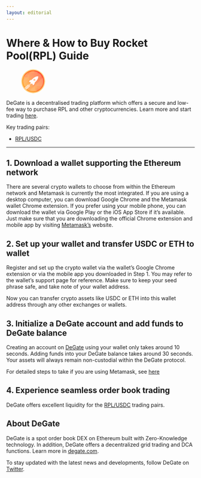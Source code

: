 ```yaml
---
layout: editorial
---
```


# Where & How to Buy Rocket Pool(RPL) Guide

<figure><img src="../.gitbook/assets/rpl_0xd33526068d116ce69f19a9ee46f0bd304f21a51f.png" alt="RPL" width="64" style="border-radius: 50%;"><figcaption></figcaption></figure>

DeGate is a decentralised trading platform which offers a secure and low-fee way to purchase RPL and other cryptocurrencies. Learn more and start trading [here](https://app.degate.com/trade/USDC/0xd33526068d116ce69f19a9ee46f0bd304f21a51f?utm_source=howtobuy).&#x20;

Key trading pairs:

* [RPL/USDC](https://app.degate.com/trade/USDC/0xd33526068d116ce69f19a9ee46f0bd304f21a51f?utm_source=howtobuy)

***

## 1. Download a wallet supporting the Ethereum network

There are several crypto wallets to choose from within the Ethereum network and Metamask is currently the most integrated. If you are using a desktop computer, you can download Google Chrome and the Metamask wallet Chrome extension. If you prefer using your mobile phone, you can download the wallet via Google Play or the iOS App Store if it’s available. Just make sure that you are downloading the official Chrome extension and mobile app by visiting [Metamask’s](https://metamask.io/) website.

## 2. Set up your wallet and transfer USDC or ETH to wallet

Register and set up the crypto wallet via the wallet’s Google Chrome extension or via the mobile app you downloaded in Step 1. You may refer to the wallet’s support page for reference. Make sure to keep your seed phrase safe, and take note of your wallet address.&#x20;

Now you can transfer crypto assets like USDC or ETH into this wallet address through any other exchanges or wallets.

## 3. Initialize a DeGate account and add funds to DeGate balance

Creating an account on [DeGate](https://app.degate.com/?utm_source=RPL_howtobuy) using your wallet only takes around 10 seconds. Adding funds into your DeGate balance takes around 30 seconds. Your assets will always remain non-custodial within the DeGate protocol.

For detailed steps to take if you are using Metamask, see [here](https://docs.degate.com/v/product_en/main-features/wallet-connectivity/metamask)

## 4. Experience seamless order book trading

DeGate offers excellent liquidity for the [RPL/USDC](https://app.degate.com/trade/USDC/0xd33526068d116ce69f19a9ee46f0bd304f21a51f?utm_source=howtobuy) trading pairs.&#x20;

## About DeGate

DeGate is a spot order book DEX on Ethereum built with Zero-Knowledge technology. In addition, DeGate offers a decentralized grid trading and DCA functions. Learn more in [degate.com](https://degate.com/?utm_source=RPL_howtobuy).

To stay updated with the latest news and developments, follow DeGate on [Twitter](https://twitter.com/degatedex).
